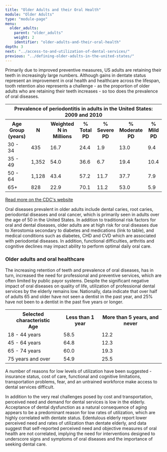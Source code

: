 ```yaml
---
title: "Older Adults and their Oral Health"
module: "Older Adults"
type: "module-page"
menu:
  older_adults:
    parent: "older_adults"
    weight: 2
    identifier: "older-adults-and-their-oral-health"
depth: 3
next: "../access-to-and-utilization-of-dental-services/"
previous: "../defining-older-adults-in-the-united-states/"
---
```

<div class="pageblock"><p>Primarily due to improved preventive measures, US adults are retaining their teeth in increasingly large numbers. Although gains in dentate status represent an improvement in oral health and healthcare across the lifespan, tooth retention also represents a challenge - as the proportion of older adults who are retaining their teeth increases - so too does the prevalence of oral diseases.</p>
<table>
<th class="table-header" colspan="7">Prevalence of periodontitis in adults in the United States: 2009 and 2010</th>
<tr>
<th class="text-left">Age Group (years)</th>
<th class="text-left">N</th>
<th class="text-left">Weighted N in Millions</th>
<th class="text-left">% Total PD</th>
<th class="text-left">% Severe PD</th>
<th class="text-left">% Moderate PD</th>
<th class="text-left">% Mild PD</th>
</tr>
<tr>
<td>30 - 34
</td>
<td>435
</td>
<td>16.7
</td>
<td>24.4
</td>
<td>1.9
</td>
<td>13.0
</td>
<td>9.4
</td>
</tr>
<tr>
<td>35 - 49
</td>
<td>1,352
</td>
<td>54.0
</td>
<td>36.6
</td>
<td>6.7
</td>
<td>19.4
</td>
<td>10.4
</td>
</tr>
<tr>
<td>50 - 64
</td>
<td>1,128
</td>
<td>43.4
</td>
<td>57.2
</td>
<td>11.7
</td>
<td>37.7
</td>
<td>7.9
</td>
</tr>
<tr>
<td>65+
</td>
<td>828
</td>
<td>22.9
</td>
<td>70.1
</td>
<td>11.2
</td>
<td>53.0
</td>
<td>5.9
</td>
</tr>
</table>
<p><a href="http://www.cdc.gov/mmwr/preview/mmwrhtml/su6203a21.htm" target="_blank">Read more on the CDC's website</a></p>
<p>Oral diseases prevalent in older adults include dental caries, root caries, periodontal diseases and oral cancer, which is primarily seen in adults over the age of 50 in the United States. In addition to traditional risk factors for oral and dental diseases, older adults are at high risk for oral diseases due to Xerostomia secondary to diabetes and medications (link to table), and medical conditions such as diabetes, CHD and CVD which are associated with periodontal diseases.  In addition, functional difficulties, arthritis and cognitive declines may impact ability to perform optimal daily oral care. </p>
</div><h3>Older adults and oral healthcare</h3><div class="pageblock"><p>The increasing retention of teeth and prevalence of oral diseases, has in turn, increased the need for professional and preventive services, which are often limited by public payor systems. Despite the significant negative impact of oral diseases on quality of life, utilization of professional dental services by the elderly remains low. Nationally, data indicate that over half of adults 65 and older have not seen a dentist in the past year, and 25% have not been to a dentist in the past five years or longer.</p>
<table>
<tr>
<th class="text-left">Selected characteristic<br/>Age</th>
<th class="text-left">Less than 1 year</th>
<th class="text-left">More than 5 years, and never</th>
</tr>
<tr>
<td>18 - 44 years
</td>
<td>58.5
</td>
<td>12.2
</td>
</tr>
<tr>
<td>45 - 64 years
</td>
<td>64.8
</td>
<td>12.3
</td>
</tr>
<tr>
<td>65 - 74 years
</td>
<td>60.0
</td>
<td>19.3
</td>
</tr>
<tr>
<td>75 years and over
</td>
<td>54.9
</td>
<td>25.5
</td>
</tr>
</table>
<p>A number of reasons for low levels of utilization have been suggested - insurance status, cost of care, functional and cognitive limitations, transportation problems, fear, and an untrained workforce make access to dental services difficult.</p>
<p>In addition to the very real challenges posed by cost and transportation, perceived need and demand for dental services is low in the elderly. Acceptance of dental dysfunction as a natural consequence of aging appears to be a predominant reason for low rates of utilization, which are highly correlated with dentate status. Edentulous elderly report lower perceived need and rates of utilization than dentate elderly, and data suggest that self-reported perceived need and objective measures of oral health are not correlated, implying the need for interventions designed to underscore signs and symptoms of oral diseases and the importance of seeking dental care.</p>
</div>